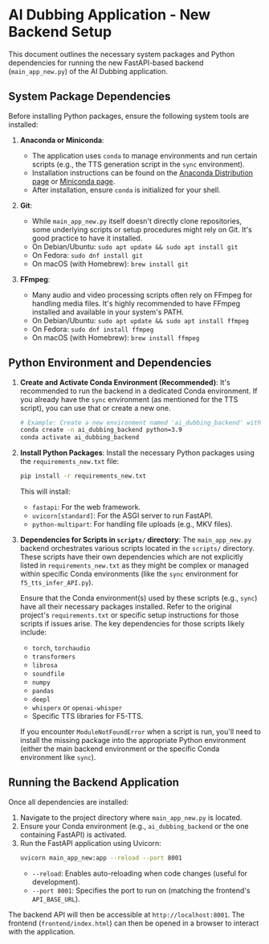 # AI Dubbing Application - New Backend Setup

This document outlines the necessary system packages and Python dependencies for running the new FastAPI-based backend (`main_app_new.py`) of the AI Dubbing application.

## System Package Dependencies

Before installing Python packages, ensure the following system tools are installed:

1.  **Anaconda or Miniconda**:
    *   The application uses `conda` to manage environments and run certain scripts (e.g., the TTS generation script in the `sync` environment).
    *   Installation instructions can be found on the [Anaconda Distribution page](https://www.anaconda.com/products/distribution) or [Miniconda page](https://docs.conda.io/en/latest/miniconda.html).
    *   After installation, ensure `conda` is initialized for your shell.

2.  **Git**:
    *   While `main_app_new.py` itself doesn't directly clone repositories, some underlying scripts or setup procedures might rely on Git. It's good practice to have it installed.
    *   On Debian/Ubuntu: `sudo apt update && sudo apt install git`
    *   On Fedora: `sudo dnf install git`
    *   On macOS (with Homebrew): `brew install git`

3.  **FFmpeg**:
    *   Many audio and video processing scripts often rely on FFmpeg for handling media files. It's highly recommended to have FFmpeg installed and available in your system's PATH.
    *   On Debian/Ubuntu: `sudo apt update && sudo apt install ffmpeg`
    *   On Fedora: `sudo dnf install ffmpeg`
    *   On macOS (with Homebrew): `brew install ffmpeg`

## Python Environment and Dependencies

1.  **Create and Activate Conda Environment (Recommended)**:
    It's recommended to run the backend in a dedicated Conda environment. If you already have the `sync` environment (as mentioned for the TTS script), you can use that or create a new one.
    ```bash
    # Example: Create a new environment named 'ai_dubbing_backend' with Python 3.9
    conda create -n ai_dubbing_backend python=3.9
    conda activate ai_dubbing_backend
    ```

2.  **Install Python Packages**:
    Install the necessary Python packages using the `requirements_new.txt` file:
    ```bash
    pip install -r requirements_new.txt
    ```
    This will install:
    *   `fastapi`: For the web framework.
    *   `uvicorn[standard]`: For the ASGI server to run FastAPI.
    *   `python-multipart`: For handling file uploads (e.g., MKV files).

3.  **Dependencies for Scripts in `scripts/` directory**:
    The `main_app_new.py` backend orchestrates various scripts located in the `scripts/` directory. These scripts have their own dependencies which are not explicitly listed in `requirements_new.txt` as they might be complex or managed within specific Conda environments (like the `sync` environment for `f5_tts_infer_API.py`).

    Ensure that the Conda environment(s) used by these scripts (e.g., `sync`) have all their necessary packages installed. Refer to the original project's `requirements.txt` or specific setup instructions for those scripts if issues arise. The key dependencies for those scripts likely include:
    *   `torch`, `torchaudio`
    *   `transformers`
    *   `librosa`
    *   `soundfile`
    *   `numpy`
    *   `pandas`
    *   `deepl`
    *   `whisperx` or `openai-whisper`
    *   Specific TTS libraries for F5-TTS.

    If you encounter `ModuleNotFoundError` when a script is run, you'll need to install the missing package into the appropriate Python environment (either the main backend environment or the specific Conda environment like `sync`).

## Running the Backend Application

Once all dependencies are installed:

1.  Navigate to the project directory where `main_app_new.py` is located.
2.  Ensure your Conda environment (e.g., `ai_dubbing_backend` or the one containing FastAPI) is activated.
3.  Run the FastAPI application using Uvicorn:
    ```bash
    uvicorn main_app_new:app --reload --port 8001
    ```
    *   `--reload`: Enables auto-reloading when code changes (useful for development).
    *   `--port 8001`: Specifies the port to run on (matching the frontend's `API_BASE_URL`).

The backend API will then be accessible at `http://localhost:8001`. The frontend (`frontend/index.html`) can then be opened in a browser to interact with the application.

